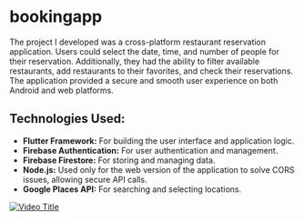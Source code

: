 # bookingapp
The project I developed was a cross-platform restaurant reservation application. Users could select the date, time, and number of people for their reservation. Additionally, they had the ability to filter available restaurants, add restaurants to their favorites, and check their reservations. The application provided a secure and smooth user experience on both Android and web platforms.

## Technologies Used:
* **Flutter Framework:** For building the user interface and application logic.
* **Firebase Authentication:** For user authentication and management.
* **Firebase Firestore:** For storing and managing data.
* **Node.js:** Used only for the web version of the application to solve CORS issues, allowing secure API calls.
* **Google Places API:** For searching and selecting locations.
  
[![Video Title](https://img.youtube.com/vi/VIDEO_ID/0.jpg)](https://youtu.be/kb5dAylK38o)



